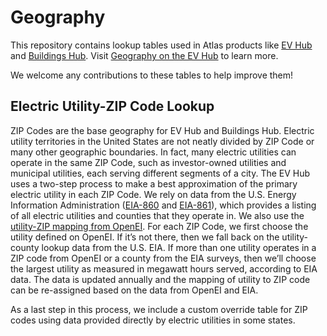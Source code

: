 # Geography
This repository contains lookup tables used in Atlas products like [EV Hub](https://atlasevhub.com "EV Hub")  and [Buildings Hub](https://atlasbuildingshub.com "Buildings Hub"). Visit [Geography on the EV Hub](https://www.atlasevhub.com/help-center/geography-on-the-ev-hub/ "Geography on the EV Hub") to learn more.

We welcome any contributions to these tables to help improve them!

## Electric Utility-ZIP Code Lookup
ZIP Codes are the base geography for EV Hub and Buildings Hub. Electric utility territories in the United States are not neatly divided by ZIP Code or many other geographic boundaries. In fact, many electric utilities can operate in the same ZIP Code, such as investor-owned utilities and municipal utilities, each serving different segments of a city. The EV Hub uses a two-step process to make a best approximation of the primary electric utility in each ZIP Code. We rely on data from the U.S. Energy Information Administration ([EIA-860](https://www.eia.gov/electricity/data/eia860/ "EIA-860") and [EIA-861](https://www.eia.gov/electricity/data/eia861/ "EIA-861")), which provides a listing of all electric utilities and counties that they operate in. We also use the [utility-ZIP mapping from OpenEI](https://data.openei.org/submissions/4042 "utility-ZIP mapping from OpenEI"). For each ZIP Code, we first choose the utility defined on OpenEI. If it’s not there, then we fall back on the utility-county lookup data from the U.S. EIA. If more than one utility operates in a ZIP code from OpenEI or a county from the EIA surveys, then we’ll choose the largest utility as measured in megawatt hours served, according to EIA data. The data is updated annually and the mapping of utility to ZIP code can be re-assigned based on the data from OpenEI and EIA.

As a last step in this process, we include a custom override table for ZIP codes using data provided directly by electric utilities in some states.